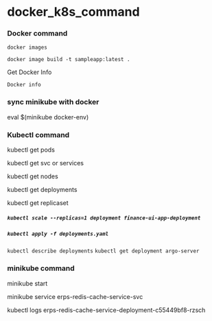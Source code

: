 # docker_k8s_command

### Docker command

```docker images```

```docker image build -t sampleapp:latest .```

Get Docker Info 

 ```Docker info```

### sync minikube with docker

   eval $(minikube docker-env)

 ### Kubectl command

 kubectl get pods

 kubectl get svc or services

 kubectl get nodes

 kubectl get deployments

 kubectl get replicaset

##### `kubectl scale --replicas=1 deployment finance-ui-app-deployment`
##### `kubectl apply -f deployments.yaml`
`kubectl describe deployments`
`kubectl get deployment argo-server`

 ### minikube command

 minikube start

minikube service erps-redis-cache-service-svc


   kubectl logs erps-redis-cache-service-deployment-c55449bf8-rzsch
